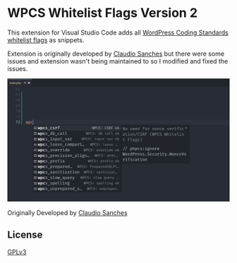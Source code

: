 # WPCS Whitelist Flags Version 2

This extension for Visual Studio Code adds all [WordPress Coding Standards whitelist flags](https://github.com/WordPress-Coding-Standards/WordPress-Coding-Standards/wiki/Whitelisting-code-which-flags-errors) as snippets.

Extension is originally developed by [Claudio Sanches](https://github.com/claudiosanches/vscode-wpcs-whitelist-flags) but there were some issues and extension wasn't being maintained to so I modified and fixed the issues.

![Demo](images/demo.png)

Originally Developed by [Claudio Sanches](https://github.com/claudiosanches/vscode-wpcs-whitelist-flags)

## License

[GPLv3](https://raw.githubusercontent.com/vijayhardaha/vscode-wpcs-whitelist-flags/master/LICENSE)
